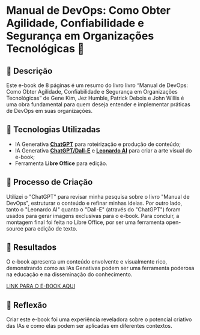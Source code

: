 # **Manual de DevOps**: Como Obter Agilidade, Confiabilidade e Segurança em Organizações Tecnológicas 🌌

## 📒 Descrição
Este e-book de 8 páginas é um resumo do livro livro “Manual de DevOps: Como Obter Agilidade, Confiabilidade e Segurança em Organizações Tecnológicas” de Gene Kim, Jez Humble, Patrick Debois e John Willis é uma obra fundamental para quem deseja entender e implementar práticas de DevOps em suas organizações. 

## 🤖 Tecnologias Utilizadas
- IA Generativa **[ChatGPT](https://chat.openai.com)** para roteirização e produção de conteúdo;
- IA Generativa **[ChatGPT/Dall-E](https://chat.openai.com)** e **[Leonardo AI](https://leonardo.ai)** para criar a arte visual do e-book;
- Ferramenta **Libre Office** para edição.

## 🧐 Processo de Criação
Utilizei o "ChatGPT" para revisar minha pesquisa sobre o livro "Manual de DevOps", estruturar o conteúdo e refinar minhas ideias. Por outro lado, tanto o "Leonardo AI" quanto o "Dall-E" (através do "ChatGPT") foram usados para gerar imagens exclusivas para o e-book. Para concluir, a montagem final foi feita no Libre Office, por ser uma ferramenta open-source para edição de texto.

## 🚀 Resultados
O e-book apresenta um conteúdo envolvente e visualmente rico, demonstrando como as IAs Genativas podem ser uma ferramenta poderosa na educação e na disseminação do conhecimento.

[LINK PARA O E-BOOK AQUI](https://drive.google.com/file/d/1_IJQhw8GKoKy4C1gkkBni_sKILFmTvzo/view?usp=sharing)

## 💭 Reflexão
Criar este e-book foi uma experiência reveladora sobre o potencial criativo das IAs e como elas podem ser aplicadas em diferentes contextos.

